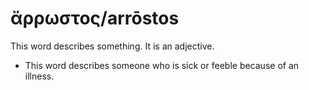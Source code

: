 # ἄρρωστος/arrōstos
This word describes something. It is an adjective.

* This word describes someone who is sick or feeble because of an illness.  
